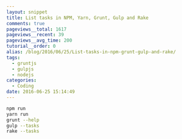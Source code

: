 ```yaml
---
layout: snippet
title: List tasks in NPM, Yarn, Grunt, Gulp and Rake
comments: true
pageviews__total: 1617
pageviews__recent: 39
pageviews__avg_time: 200
tutorial__order: 0
alias: /blog/2016/06/25/List-tasks-in-npm-grunt-gulp-and-rake/
tags:
  - gruntjs
  - gulpjs
  - nodejs
categories:
  - Coding
date: 2016-06-25 15:14:49
---
```


```bash
npm run
yarn run
grunt --help
gulp --tasks
rake --tasks
```
